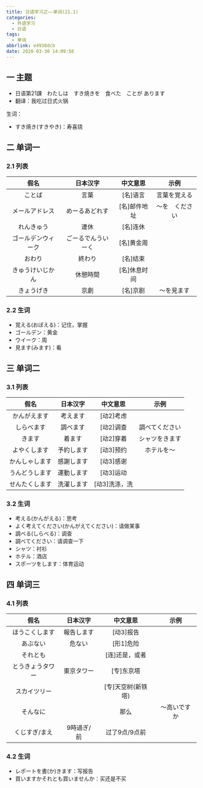 ```yaml
---
title: 日语学习之——单词(21.1)
categories:
  - 外语学习
  - 日语
tags:
  - 单词
abbrlink: e4938dcb
date: 2020-03-30 14:09:58
---
```

## 一 主题

* 日语第21課　わたしは　すき焼きを　食べた　ことが あります
* 翻译：我吃过日式火锅  

生词： 
* すき焼き(すきやき)：寿喜烧

<!--more-->

## 二 单词一

### 2.1 列表

|        假名        |      日本汉字      |   中文意思   |      示例      |
| :----------------: | :----------------: | :----------: | :------------: |
|       ことば       |        言葉        |   [名]语言   |  言葉を覚える  |
|   メールアドレス   |   めーるあどれす   | [名]邮件地址 | ～を　ください |
|     れんきゅう     |        連休        |   [名]连休   |                |
| ゴールデンウィーク | ごーるでんういーく |  [名]黄金周  |                |
|       おわり       |       終わり       |   [名]结束   |                |
|  きゅうけいじかん  |      休憩時間      | [名]休息时间 |                |
|     きょうげき     |        京劇        |   [名]京剧   |   ～を見ます   |

### 2.2 生词

* 覚える(おぼえる)：记住，掌握
* ゴールデン：黄金
* ウイーク：周
* 見ます(みます)：看

## 三 单词二

### 3.1 列表

|      假名      |  日本汉字  |   中文意思    |      示例      |
| :------------: | :--------: | :-----------: | :------------: |
|  かんがえます  |  考えます  |   [动2]考虑   |                |
|   しらべます   |  調べます  |   [动2]调查   | 調べてください |
|     きます     |   着ます   |   [动2]穿着   | シャツをきます |
|  よやくします  | 予約します |   [动3]预约   |   ホテルを〜   |
| かんしゃします | 感謝します |   [动3]感谢   |                |
| うんどうします | 運動します |   [动3]运动   |                |
| せんたくします | 洗濯します | [动3]洗涤，洗 |                |

### 3.2 生词

* 考える(かんがえる)：思考
* よく考えてください(かんがえてください)：请做某事
* 調べる(しらべる)：调查
* 調べてください：请调查一下
* シャツ：衬衫
* ホテル：酒店
* スポーツをします：体育运动

## 四 单词三

### 4.1 列表

|       假名       |  日本汉字  |      中文意思      |     示例     |
| :--------------: | :--------: | :----------------: | :----------: |
|  ほうこくします  | 報告します |     [动3]报告      |              |
|     あぶない     |   危ない   |     [形1]危险      |              |
|     それとも     |            |   [连]还是，或者   |              |
| とうきょうタワー | 東京タワー |     [专]东京塔     |              |
|   スカイツリー   |            | [专]天空树(新铁塔) |              |
|     そんなに     |            |        那么        | ～高いですか |
|  くじすぎ/まえ   | 9時過ぎ/前 |   过了9点/9点前    |              |

### 4.2 生词

* レポートを書(か)きます：写报告
* 買いますかそれとも買いませんか：买还是不买